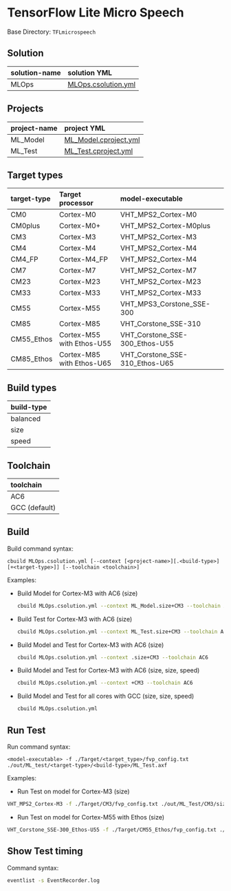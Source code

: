 # TensorFlow Lite Micro Speech

Base Directory: `TFLmicrospeech`

## Solution

| solution-name | solution YML                                           |
|:--------------|:-------------------------------------------------------|
| MLOps         | [MLOps.csolution.yml](MLOps.csolution.yml)             |

## Projects

| project-name  | project YML                                            |
|:--------------|:-------------------------------------------------------|
| ML_Model      | [ML_Model.cproject.yml](Model/ML_Model.cproject.yml)   |
| ML_Test       | [ML_Test.cproject.yml](Test/ML_Test.cproject.yml)      |

## Target types

| target-type | Target processor          | model-executable               |
|:------------|:--------------------------|:-------------------------------|
| CM0         | Cortex-M0                 | VHT_MPS2_Cortex-M0             |
| CM0plus     | Cortex-M0+                | VHT_MPS2_Cortex-M0plus         |
| CM3         | Cortex-M3                 | VHT_MPS2_Cortex-M3             |
| CM4         | Cortex-M4                 | VHT_MPS2_Cortex-M4             |
| CM4_FP      | Cortex-M4_FP              | VHT_MPS2_Cortex-M4             |
| CM7         | Cortex-M7                 | VHT_MPS2_Cortex-M7             |
| CM23        | Cortex-M23                | VHT_MPS2_Cortex-M23            |
| CM33        | Cortex-M33                | VHT_MPS2_Cortex-M33            |
| CM55        | Cortex-M55                | VHT_MPS3_Corstone_SSE-300      |
| CM85        | Cortex-M85                | VHT_Corstone_SSE-310           |
| CM55_Ethos  | Cortex-M55 with Ethos-U55 | VHT_Corstone_SSE-300_Ethos-U55 |
| CM85_Ethos  | Cortex-M85 with Ethos-U65 | VHT_Corstone_SSE-310_Ethos-U65 |

## Build types

| build-type  |
|:------------|
| balanced    |
| size        |
| speed       |

## Toolchain

| toolchain     |
|:--------------|
| AC6           |
| GCC (default) |

## Build

Build command syntax:

`cbuild MLOps.csolution.yml [--context [<project-name>][.<build-type>][+<target-type>]] [--toolchain <toolchain>]`

Examples:

- Build Model for Cortex-M3 with AC6 (size)
  ```sh
  cbuild MLOps.csolution.yml --context ML_Model.size+CM3 --toolchain AC6
  ```
- Build Test for Cortex-M3 with AC6 (size)
  ```sh
  cbuild MLOps.csolution.yml --context ML_Test.size+CM3 --toolchain AC6
  ```
- Build Model and Test for Cortex-M3 with AC6 (size)
  ```sh
  cbuild MLOps.csolution.yml --context .size+CM3 --toolchain AC6
  ```
- Build Model and Test for Cortex-M3 with AC6 (size, size, speed)
  ```sh
  cbuild MLOps.csolution.yml --context +CM3 --toolchain AC6
  ```
- Build Model and Test for all cores with GCC (size, size, speed)
  ```sh
  cbuild MLOps.csolution.yml
  ```

## Run Test

Run command syntax:

`<model-executable> -f ./Target/<target_type>/fvp_config.txt ./out/ML_test/<target-type>/<build-type>/ML_Test.axf`

Examples:

- Run Test on model for Cortex-M3 (size)
```sh
VHT_MPS2_Cortex-M3 -f ./Target/CM3/fvp_config.txt ./out/ML_Test/CM3/size/ML_Test.axf
```
- Run Test on model for Cortex-M55 with Ethos (size)
```sh
VHT_Corstone_SSE-300_Ethos-U55 -f ./Target/CM55_Ethos/fvp_config.txt ./out/ML_Test/CM55_Ethos/size/ML_Test.axf
```

## Show Test timing

Command syntax:

```sh
eventlist -s EventRecorder.log
```

